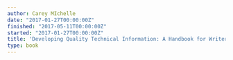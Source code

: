 ```yaml
---
author: Carey MIchelle
date: "2017-01-27T00:00:00Z"
finished: "2017-05-11T00:00:00Z"
started: "2017-01-27T00:00:00Z"
title: 'Developing Quality Technical Information: A Handbook for Writers and Editors'
type: book
---
```

